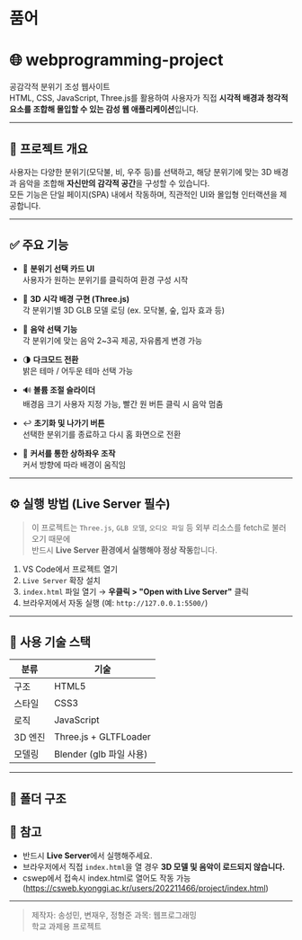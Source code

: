 # 품어

# 🌐 webprogramming-project

공감각적 분위기 조성 웹사이트  
HTML, CSS, JavaScript, Three.js를 활용하여 사용자가 직접 **시각적 배경과 청각적 요소를 조합해 몰입할 수 있는 감성 웹 애플리케이션**입니다.

---

## 📌 프로젝트 개요

사용자는 다양한 분위기(모닥불, 비, 우주 등)를 선택하고, 해당 분위기에 맞는 3D 배경과 음악을 조합해 **자신만의 감각적 공간**을 구성할 수 있습니다.  
모든 기능은 단일 페이지(SPA) 내에서 작동하며, 직관적인 UI와 몰입형 인터랙션을 제공합니다.

---

## ✅ 주요 기능

- 🎴 **분위기 선택 카드 UI**  
  사용자가 원하는 분위기를 클릭하여 환경 구성 시작

- 🧠 **3D 시각 배경 구현 (Three.js)**  
  각 분위기별 3D GLB 모델 로딩 (ex. 모닥불, 숲, 입자 효과 등)

- 🎵 **음악 선택 기능**  
  각 분위기에 맞는 음악 2~3곡 제공, 자유롭게 변경 가능

- 🌗 **다크모드 전환**  
  밝은 테마 / 어두운 테마 선택 가능

- 🔊 **볼륨 조절 슬라이더**  
  배경음 크기 사용자 지정 가능, 빨간 원 버튼 클릭 시 음악 멈춤

- ↩️ **초기화 및 나가기 버튼**  
  선택한 분위기를 종료하고 다시 홈 화면으로 전환

- 📌 **커서를 통한 상하좌우 조작**  
  커서 방향에 따라 배경이 움직임

---

## ⚙️ 실행 방법 (Live Server 필수)

> 이 프로젝트는 `Three.js`, `GLB 모델`, `오디오 파일` 등 외부 리소스를 fetch로 불러오기 때문에  
> 반드시 **Live Server 환경에서 실행해야 정상 작동**합니다.

1. VS Code에서 프로젝트 열기  
2. `Live Server` 확장 설치  
3. `index.html` 파일 열기 → **우클릭 > "Open with Live Server"** 클릭  
4. 브라우저에서 자동 실행 (예: `http://127.0.0.1:5500/`)

---

## 🧱 사용 기술 스택

| 분류 | 기술 |
|------|------|
| 구조 | HTML5 |
| 스타일 | CSS3 |
| 로직 | JavaScript |
| 3D 엔진 | Three.js + GLTFLoader |
| 모델링 | Blender (glb 파일 사용) |

---

## 📁 폴더 구조

## 📌 참고

- 반드시 **Live Server**에서 실행해주세요.  
- 브라우저에서 직접 `index.html`을 열 경우 **3D 모델 및 음악이 로드되지 않습니다.**
- cswep에서 접속시 index.html로 열어도 작동 가능 (https://csweb.kyonggi.ac.kr/users/202211466/project/index.html)

---

> 제작자: 송성민, 변재우, 정형준
> 과목: 웹프로그래밍  
> 학교 과제용 프로젝트  

